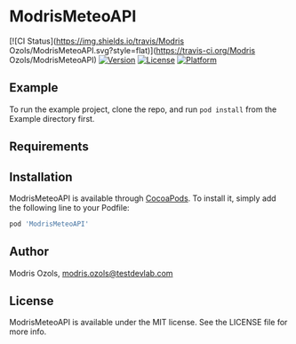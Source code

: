 # ModrisMeteoAPI

[![CI Status](https://img.shields.io/travis/Modris Ozols/ModrisMeteoAPI.svg?style=flat)](https://travis-ci.org/Modris Ozols/ModrisMeteoAPI)
[![Version](https://img.shields.io/cocoapods/v/ModrisMeteoAPI.svg?style=flat)](https://cocoapods.org/pods/ModrisMeteoAPI)
[![License](https://img.shields.io/cocoapods/l/ModrisMeteoAPI.svg?style=flat)](https://cocoapods.org/pods/ModrisMeteoAPI)
[![Platform](https://img.shields.io/cocoapods/p/ModrisMeteoAPI.svg?style=flat)](https://cocoapods.org/pods/ModrisMeteoAPI)

## Example

To run the example project, clone the repo, and run `pod install` from the Example directory first.

## Requirements

## Installation

ModrisMeteoAPI is available through [CocoaPods](https://cocoapods.org). To install
it, simply add the following line to your Podfile:

```ruby
pod 'ModrisMeteoAPI'
```

## Author

Modris Ozols, modris.ozols@testdevlab.com

## License

ModrisMeteoAPI is available under the MIT license. See the LICENSE file for more info.
